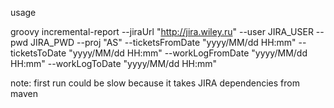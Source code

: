 usage

groovy incremental-report --jiraUrl "http://jira.wiley.ru" --user JIRA_USER --pwd JIRA_PWD --proj "AS" --ticketsFromDate "yyyy/MM/dd HH:mm" --ticketsToDate "yyyy/MM/dd HH:mm" --workLogFromDate "yyyy/MM/dd HH:mm" --workLogToDate "yyyy/MM/dd HH:mm"

note: first run could be slow because it takes JIRA dependencies from maven